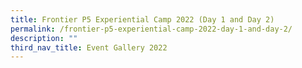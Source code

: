```yaml
---
title: Frontier P5 Experiential Camp 2022 (Day 1 and Day 2)
permalink: /frontier-p5-experiential-camp-2022-day-1-and-day-2/
description: ""
third_nav_title: Event Gallery 2022
---
```

